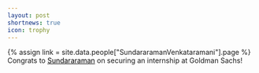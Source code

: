 ```yaml
---
layout: post
shortnews: true
icon: trophy
---
```

{% assign link = site.data.people["SundararamanVenkataramani"].page %}
Congrats to <a href="{{ link }}" style="color: #000">Sundararaman</a> on securing an internship at Goldman Sachs!
